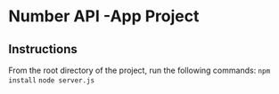 # Number API -App Project



## Instructions
From the root directory of the project, run the following commands:
`npm install`
`node server.js`

